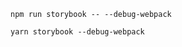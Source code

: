 ```shell renderer="common" language="js" packageManager="npm"
npm run storybook -- --debug-webpack
```
```shell renderer="common" language="js" packageManager="yarn"
yarn storybook --debug-webpack
```
